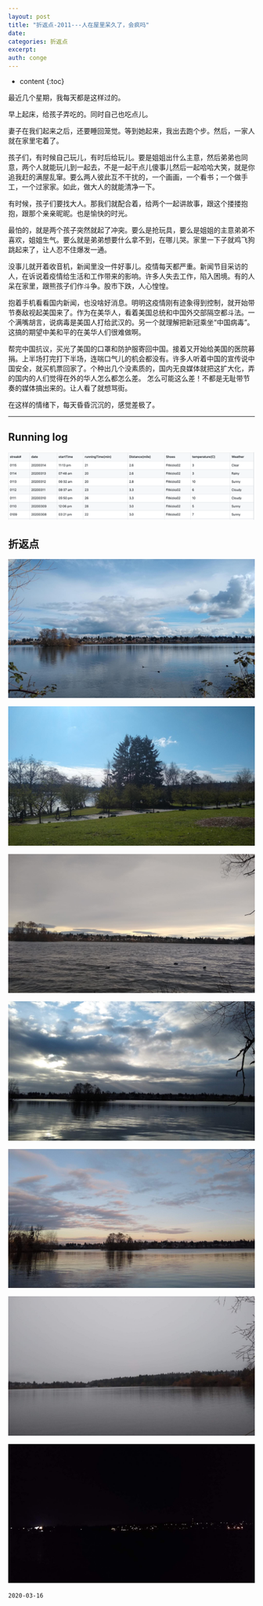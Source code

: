 ```yaml
---
layout: post
title: "折返点-2011---人在屋里呆久了，会疯吗"
date:
categories: 折返点
excerpt:
auth: conge
---
```

* content
{:toc}

最近几个星期，我每天都是这样过的。

早上起床，给孩子弄吃的。同时自己也吃点儿。

妻子在我们起来之后，还要睡回笼觉。等到她起来，我出去跑个步。然后，一家人就在家里宅着了。

孩子们，有时候自己玩儿，有时后给玩儿。要是姐姐出什么主意，然后弟弟也同意，两个人就能玩儿到一起去，不是一起干点儿傻事儿然后一起哈哈大笑，就是你追我赶的满屋乱窜。要么两人彼此互不干扰的，一个画画，一个看书；一个做手工，一个过家家。如此，做大人的就能清净一下。

有时候，孩子们要找大人。那我们就配合着，给两个一起讲故事，跟这个搂搂抱抱，跟那个亲亲昵昵。也是愉快的时光。

最怕的，就是两个孩子突然就起了冲突。要么是抢玩具，要么是姐姐的主意弟弟不喜欢，姐姐生气。要么就是弟弟想要什么拿不到，在哪儿哭。家里一下子就鸡飞狗跳起来了，让人忍不住爆发一通。

没事儿就开着收音机，新闻里没一件好事儿。疫情每天都严重。新闻节目采访的人，在诉说着疫情给生活和工作带来的影响。许多人失去工作，陷入困境。有的人呆在家里，跟熊孩子们作斗争。股市下跌，人心惶惶。

抱着手机看看国内新闻，也没啥好消息。明明这疫情刚有迹象得到控制，就开始带节奏敌视起美国来了。作为在美华人，看着美国总统和中国外交部隔空都斗法。一个满嘴胡言，说病毒是美国人打给武汉的。另一个就理解把新冠乘坐“中国病毒”。这搞的期望中美和平的在美华人们很难做啊。

帮完中国抗议，买光了美国的口罩和防护服寄回中国。接着又开始给美国的医院募捐。上半场打完打下半场，连喘口气儿的机会都没有。许多人听着中国的宣传说中国安全，就买机票回家了。个种出几个没素质的，国内无良媒体就把这扩大化，弄的国内的人们觉得在外的华人怎么都怎么差。 怎么可能这么差！不都是无耻带节奏的媒体搞出来的。让人看了就想骂街。

在这样的情绪下，每天昏昏沉沉的，感觉差极了。

----

## Running log
![Running log week 11, 2020](/assets/images/折返点/118382-b378332bee45d2d2.png)

## 折返点

![20200308.jpg](/assets/images/折返点/118382-00dafc3a01390297.jpg)

![20200309.jpg](/assets/images/折返点/118382-02ddc4d6020e7caf.jpg)

![20200310.jpg](/assets/images/折返点/118382-3fc3498617c4c23a.jpg)

![20200311.jpg](/assets/images/折返点/118382-84162368ccd4e5d4.jpg)

![20200312.jpg](/assets/images/折返点/118382-660f460311a9e3c4.jpg)

![20200313.jpg](/assets/images/折返点/118382-b4bc3b1d0f4b1fdb.jpg)

![20200314.jpg](/assets/images/折返点/118382-9bbb2deafb3acc54.jpg)


```
2020-03-16
```
